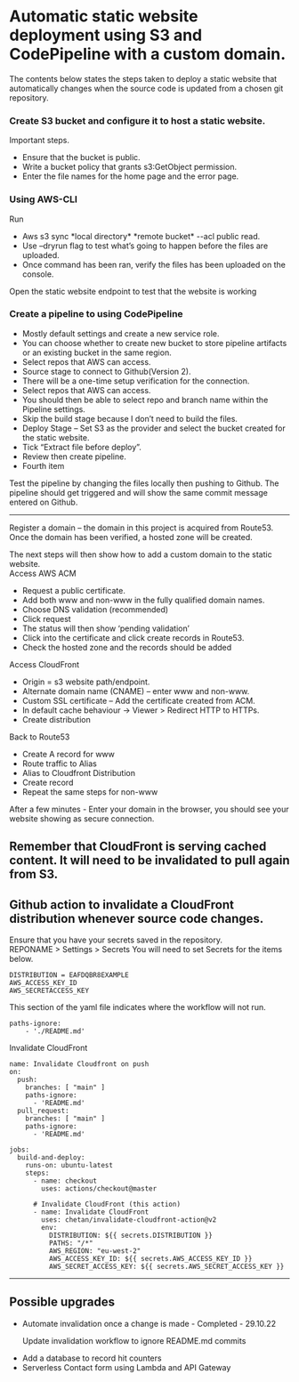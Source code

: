 <h1>Automatic static website deployment using S3 and CodePipeline with a custom domain.</h1>

The contents below states the steps taken to deploy a static website that automatically changes when the source code is updated from a chosen git repository. 

<h3>Create S3 bucket and configure it to host a static website. </h3>
Important steps.
<ul>
  <li>Ensure that the bucket is public.</li>
  <li>Write a bucket policy that grants s3:GetObject permission.</li>
  <li>Enter the file names for the home page and the error page.</li>
</ul>

<h3>Using AWS-CLI</h3>
Run
<ul>
  <li>Aws s3 sync *local directory* *remote bucket* --acl public read.</li>
  <li>Use –dryrun flag to test what’s going to happen before the files are uploaded.</li>
  <li>Once command has been ran, verify the files has been uploaded on the console.</li>
</ul>

Open the static website endpoint to test that the website is working<br>
  
<h3>Create a pipeline to using CodePipeline</h3>
<ul>
  <li>Mostly default settings and create a new service role.</li>
  <li>You can choose whether to create new bucket to store pipeline artifacts or an existing bucket in the same region.</li>
  <li>Select repos that AWS can access.</li>
  <li>Source stage to connect to Github(Version 2).</li>

  <li>There will be a one-time setup verification for the connection.</li>
  <li>Select repos that AWS can access.</li>
  <li>You should then be able to select repo and branch name within the Pipeline settings.</li>
  <li>Skip the build stage because I don’t need to build the files.</li>

  <li>Deploy Stage – Set S3 as the provider and select the bucket created for the static website.</li>
  <li>Tick “Extract file before deploy”.</li>
  <li>Review then create pipeline.</li>
  <li>Fourth item</li>
</ul>
  
Test the pipeline by changing the files locally then pushing to Github.
The pipeline should get triggered and will show the same commit message entered on Github.

---------------------------------------------------------------------------  
Register a domain – the domain in this project is acquired from Route53. <br>
Once the domain has been verified, a hosted zone will be created. 


The next steps will then show how to add a custom domain to the static website.<br>
Access AWS ACM<br>
<ul>
  <li>Request a public certificate.</li>
  <li>Add both www and non-www in the fully qualified domain names.</li>
  <li>Choose DNS validation (recommended)</li>
  <li>Click request</li>
  <li>The status will then show ‘pending validation’</li>
  <li>Click into the certificate and click create records in Route53.</li>
  <li>Check the hosted zone and the records should be added</li>
</ul>

Access CloudFront<br>
<ul>
  <li>Origin = s3 website path/endpoint.</li>
  <li>Alternate domain name (CNAME) – enter www and non-www.</li>
  <li>Custom SSL certificate – Add the certificate created from ACM.</li>
  <li>In default cache behaviour -> Viewer > Redirect HTTP to HTTPs.</li>
  <li>Create distribution</li>
</ul>

Back to Route53<br>
<ul>
  <li>Create A record for www</li>
  <li>Route traffic to Alias</li>
  <li>Alias to Cloudfront Distribution</li>
  <li>Create record</li>
  <li>Repeat the same steps for non-www </li>
</ul>

After a few minutes - Enter your domain in the browser, you should see your website showing as secure connection.

Remember that CloudFront is serving cached content. It will need to be invalidated to pull again from S3.
-------------------------------------------------------------------------------------

<h2>Github action to invalidate a CloudFront distribution whenever source code changes.</h2>

Ensure that you have your secrets saved in the repository. <br>
REPONAME > Settings > Secrets 
You will need to set Secrets for the items below.  


```
DISTRIBUTION = EAFDQBR8EXAMPLE
AWS_ACCESS_KEY_ID
AWS_SECRETACCESS_KEY
```
This section of the yaml file indicates where the workflow will not run.
```
paths-ignore:
    - './README.md'
```   
Invalidate CloudFront

```
name: Invalidate Cloudfront on push
on:
  push:
    branches: [ "main" ]
    paths-ignore:
      - 'README.md'
  pull_request:
    branches: [ "main" ]
    paths-ignore:
      - 'README.md'

jobs:
  build-and-deploy:
    runs-on: ubuntu-latest
    steps:
      - name: checkout
        uses: actions/checkout@master

      # Invalidate CloudFront (this action)
      - name: Invalidate CloudFront
        uses: chetan/invalidate-cloudfront-action@v2
        env:
          DISTRIBUTION: ${{ secrets.DISTRIBUTION }}
          PATHS: "/*"
          AWS_REGION: "eu-west-2"
          AWS_ACCESS_KEY_ID: ${{ secrets.AWS_ACCESS_KEY_ID }}
          AWS_SECRET_ACCESS_KEY: ${{ secrets.AWS_SECRET_ACCESS_KEY }}
```

-------------------------------------------------------------------------------------
<h2>Possible upgrades</h2>
<ul>
<li>Automate invalidation once a change is made - Completed - 29.10.22</li>
<p> Update invalidation workflow to ignore README.md commits</p>
<li>Add a database to record hit counters</li>
<li>Serverless Contact form using Lambda and API Gateway</li>
</ul>

